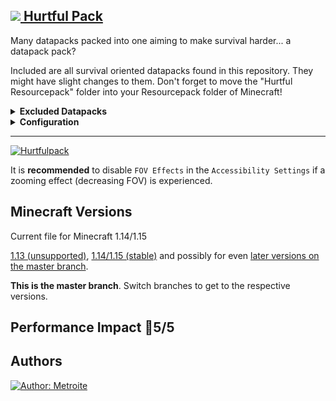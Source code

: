 ## [<img src="https://i.imgur.com/BjfNPDg.gif"> Hurtful Pack](https://download.metroite.de/#/home?url=https://github.com/Metroite/datapacks/tree/master/Hurtful%20Pack&rootDirectory=false)

Many datapacks packed into one aiming to make survival harder... a datapack pack?

Included are all survival oriented datapacks found in this repository. They might have slight changes to them. Don't forget to move the "Hurtful Resourcepack" folder into your Resourcepack folder of Minecraft!

<details>
<summary><b>Excluded Datapacks</b></summary>
<br>

+ [spectatorrevive](https://www.metroite.de/spectatorrevive)
+ [voiddimension](https://www.metroite.de/voiddimension)
+ [worseoldpvp](https://www.metroite.de/worseoldpvp)

</details>
<details>
<summary><b>Configuration</b></summary>
<br>

Specific datapacks can be turned off by setting *$\<name of the datapack\>$* in *hp.storeboard* to 0 (1 is default): `/scoreboard players set $<name of the datapack>$ hp.storeboard 0`

</details>

****

<a href="https://download.metroite.de/#/home?url=https://github.com/Metroite/datapacks/tree/master/Hurtful%20Pack&rootDirectory=false" rel="HeEelLp!">![Hurtfulpack](Hurtfulpack.png?raw=true "HeEelLp!")</a>

It is **recommended** to disable `FOV Effects` in the `Accessibility Settings` if a zooming effect (decreasing FOV) is experienced.

## Minecraft Versions

Current file for Minecraft 1.14/1.15

[1.13 (unsupported)](https://github.com/Metroite/datapacks/tree/1.13), [1.14/1.15 (stable)](https://stable.metroite.de/) and possibly for even [later versions on the master branch](https://www.metroite.de/).

**This is the master branch**. Switch branches to get to the respective versions.

## Performance Impact &#x1F534;5/5

## Authors

<a href="https://github.com/Metroite"><img src="https://img.shields.io/badge/Author-Metroite-blue" alt="Author: Metroite"></a>
